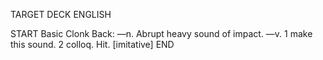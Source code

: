 TARGET DECK
ENGLISH

START
Basic
Clonk
Back: —n. Abrupt heavy sound of impact. —v. 1 make this sound. 2 colloq. Hit. [imitative]
END
